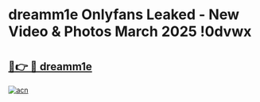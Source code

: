 # dreamm1e Onlyfans Leaked - New Video & Photos March 2025 !0dvwx

# <h2><a href="https://fw3kht.iuczelnia.edu.pl?title=dreamm1e&ref=0dvwx">🔗👉 🔴 dreamm1e</a></h2>

[![acn](https://github.com/user-attachments/assets/0f9c940e-d8b0-45ae-aac7-cd30a18b3e1c)](https://fw3kht.iuczelnia.edu.pl?title=dreamm1e&ref=0dvwx)

